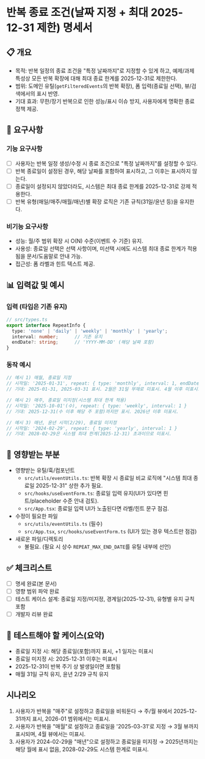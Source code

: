# 반복 종료 조건(날짜 지정 + 최대 2025-12-31 제한) 명세서

## 📋 개요
- 목적: 반복 일정의 종료 조건을 "특정 날짜까지"로 지정할 수 있게 하고, 예제/과제 특성상 모든 반복 확장에 대해 최대 종료 한계를 2025-12-31로 제한한다.
- 범위: 도메인 유틸(`getFilteredEvents`의 반복 확장), 폼 입력(종료일 선택), 뷰/검색에서의 표시 반영.
- 기대 효과: 무한/장기 반복으로 인한 성능/표시 이슈 방지, 사용자에게 명확한 종료 정책 제공.

## 🎯 요구사항
### 기능 요구사항
- [ ] 사용자는 반복 일정 생성/수정 시 종료 조건으로 "특정 날짜까지"를 설정할 수 있다.
- [ ] 반복 종료일이 설정된 경우, 해당 날짜를 포함하여 표시하고, 그 이후는 표시하지 않는다.
- [ ] 종료일이 설정되지 않았더라도, 시스템은 최대 종료 한계를 2025-12-31로 강제 적용한다.
- [ ] 반복 유형(매일/매주/매월/매년)별 확장 로직은 기존 규칙(31일/윤년 등)을 유지한다.

### 비기능 요구사항
- 성능: 월/주 범위 확장 시 O(N) 수준(이벤트 수 기준) 유지.
- 사용성: 종료일 선택은 선택 사항이며, 미선택 시에도 시스템 최대 종료 한계가 적용됨을 문서/도움말로 안내 가능.
- 접근성: 폼 라벨과 힌트 텍스트 제공.

## 📊 입력값 및 예시
### 입력 (타입은 기존 유지)
```typescript
// src/types.ts
export interface RepeatInfo {
  type: 'none' | 'daily' | 'weekly' | 'monthly' | 'yearly';
  interval: number;      // 기존 유지
  endDate?: string;      // 'YYYY-MM-DD' (해당 날짜 포함)
}
```

### 동작 예시
```typescript
// 예시 1) 매월, 종료일 지정
// 시작일: '2025-01-31', repeat: { type: 'monthly', interval: 1, endDate: '2025-03-31' }
// 기대: 2025-01-31, 2025-03-31 표시. 2월은 31일 부재로 미표시. 4월 이후 미표시.

// 예시 2) 매주, 종료일 미지정(시스템 최대 한계 적용)
// 시작일: '2025-10-01'(수), repeat: { type: 'weekly', interval: 1 }
// 기대: 2025-12-31(수 이후 해당 주 포함)까지만 표시. 2026년 이후 미표시.

// 예시 3) 매년, 윤년 시작(2/29), 종료일 미지정
// 시작일: '2024-02-29', repeat: { type: 'yearly', interval: 1 }
// 기대: 2028-02-29은 시스템 최대 한계(2025-12-31) 초과이므로 미표시.
```

## 🔗 영향받는 부분
- 영향받는 유틸/훅/컴포넌트
  - `src/utils/eventUtils.ts`: 반복 확장 시 종료일 비교 로직에 "시스템 최대 종료일 2025-12-31" 상한 추가 필요.
  - `src/hooks/useEventForm.ts`: 종료일 입력 유지(UI가 있다면 힌트/placeholder 수준 안내 검토).
  - `src/App.tsx`: 종료일 입력 UI가 노출된다면 라벨/힌트 문구 점검.
- 수정이 필요한 파일
  - `src/utils/eventUtils.ts` (필수)
  - `src/App.tsx`, `src/hooks/useEventForm.ts` (UI가 있는 경우 텍스트만 점검)
- 새로운 파일/디렉토리
  - 불필요. (필요 시 상수 `REPEAT_MAX_END_DATE`를 유틸 내부에 선언)

## ✅ 체크리스트
- [ ] 명세 완료(본 문서)
- [ ] 영향 범위 파악 완료
- [ ] 테스트 케이스 설계: 종료일 지정/미지정, 경계일(2025-12-31), 유형별 유지 규칙 포함
- [ ] 개발자 리뷰 완료

## 🧪 테스트해야 할 케이스(요약)
- 종료일 지정 시: 해당 종료일(포함)까지 표시, +1 일자는 미표시
- 종료일 미지정 시: 2025-12-31 이후는 미표시
- 2025-12-31이 반복 주기 상 발생일이면 포함됨
- 매월 31일 규칙 유지, 윤년 2/29 규칙 유지

## 시나리오
1) 사용자가 반복을 "매주"로 설정하고 종료일을 비워둔다 → 주/월 뷰에서 2025-12-31까지 표시, 2026-01 범위에서는 미표시.
2) 사용자가 반복을 "매월"로 설정하고 종료일을 '2025-03-31'로 지정 → 3월 뷰까지 표시되며, 4월 뷰에서는 미표시.
3) 사용자가 2024-02-29을 "매년"으로 설정하고 종료일을 미지정 → 2025년까지는 해당 월에 표시 없음, 2028-02-29도 시스템 한계로 미표시.
